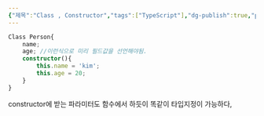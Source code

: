 ```yaml
---
{"제목":"Class , Constructor","tags":["TypeScript"],"dg-publish":true,"permalink":"/v2/공부노트/TypeScript/Class , Constructor/","dgPassFrontmatter":true}
---
```



```ts
Class Person{
	name;
	age; //이런식으로 미리 필드값을 선언해야됨.
	constructor(){
		this.name = 'kim';
		this.age = 20;
	}
}
```

constructor에 받는 파라미터도 함수에서 하듯이 똑같이 타입지정이 가능하다,
